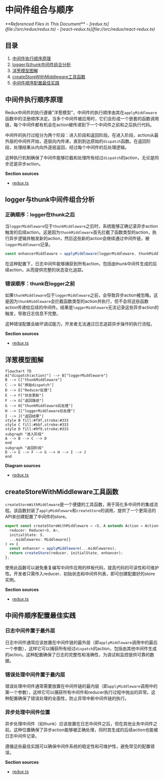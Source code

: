 # 中间件组合与顺序

<cite>
**Referenced Files in This Document**   
- [redux.ts](file://src/redux/redux.ts)
- [react-redux.ts](file://src/redux/react-redux.ts)
</cite>

## 目录
1. [中间件执行顺序原理](#中间件执行顺序原理)
2. [logger与thunk中间件组合分析](#logger与thunk中间件组合分析)
3. [洋葱模型图解](#洋葱模型图解)
4. [createStoreWithMiddleware工具函数](#createstorewithmiddleware工具函数)
5. [中间件顺序配置最佳实践](#中间件顺序配置最佳实践)

## 中间件执行顺序原理

Redux中间件的执行遵循"洋葱模型"，中间件的执行顺序由其在`applyMiddleware`函数中的注册顺序决定。当多个中间件被应用时，它们会形成一个嵌套的函数调用链，每个中间件都有机会在action被传递到下一个中间件之前和之后执行代码。

中间件的执行过程分为两个阶段：进入阶段和返回阶段。在进入阶段，action从最外层的中间件开始，逐层向内传递，直到到达原始的`dispatch`函数。在返回阶段，处理结果从内向外逐层返回，经过每个中间件的后处理逻辑。

这种执行机制确保了中间件能够拦截和处理所有经过`dispatch`的action，无论是同步还是异步action。

**Section sources**
- [redux.ts](file://src/redux/redux.ts#L56-L104)

## logger与thunk中间件组合分析

### 正确顺序：logger在thunk之后

当`loggerMiddleware`位于`thunkMiddleware`之后时，系统能够正确记录异步action触发的后续action。这是因为`thunkMiddleware`首先拦截了函数类型的action，执行异步逻辑并触发新的action，然后这些新的action会继续通过中间件链，被`loggerMiddleware`记录。

```typescript
const enhancerMiddleware = applyMiddleware(loggerMiddleware, thunkMiddleware);
```

在这种配置下，日志中间件能够捕获到所有action，包括由thunk中间件生成的后续action，从而提供完整的状态变化追踪。

### 错误顺序：thunk在logger之前

如果`thunkMiddleware`位于`loggerMiddleware`之前，会导致异步action被忽略。这是因为`thunkMiddleware`会拦截函数类型的action并执行，但不会将这些函数action传递给后续的中间件。结果是`loggerMiddleware`无法记录这些异步action的触发，导致日志信息不完整。

这种错误配置会破坏调试能力，开发者无法通过日志追踪异步操作的执行流程。

**Section sources**
- [redux.ts](file://src/redux/redux.ts#L144-L175)

## 洋葱模型图解

```mermaid
flowchart TD
A["dispatch(action)"] --> B["loggerMiddleware"]
B --> C["thunkMiddleware"]
C --> D["原始dispatch"]
D --> E["Reducer处理"]
E --> F["状态更新"]
F --> G["返回路径"]
G --> H["thunkMiddleware后处理"]
H --> I["loggerMiddleware后处理"]
I --> J["返回结果"]
style B fill:#f9f,stroke:#333
style C fill:#bbf,stroke:#333
style D fill:#9f9,stroke:#333
subgraph "进入阶段"
A --> B --> C --> D
end
subgraph "返回阶段"
D --> E --> F --> G --> H --> I --> J
end
```

**Diagram sources**
- [redux.ts](file://src/redux/redux.ts#L99-L151)

## createStoreWithMiddleware工具函数

`createStoreWithMiddleware`是一个便捷的工具函数，用于简化多中间件的集成流程。该函数封装了`applyMiddleware`和`createStore`的调用，提供了一个更简洁的API来创建配置了中间件的store。

```typescript
export const createStoreWithMiddleware = <S, A extends Action = Action>(
  reducer: Reducer<S, A>,
  initialState: S,
  ...middlewares: Middleware[]
) => {
  const enhancer = applyMiddleware(...middlewares);
  return createStore(reducer, initialState, enhancer);
};
```

使用此函数可以避免重复编写中间件应用的样板代码，提高代码的可读性和可维护性。开发者只需传入reducer、初始状态和中间件列表，即可创建配置好的store实例。

**Section sources**
- [redux.ts](file://src/redux/redux.ts#L144-L151)

## 中间件顺序配置最佳实践

### 日志中间件置于最外层

日志中间件通常应该放置在中间件链的最外层（即`applyMiddleware`调用中的最后一个参数），这样它可以捕获所有经过`dispatch`的action，包括由其他中间件生成的action。这种配置确保了日志的完整性和准确性，为调试和监控提供可靠的数据。

### 错误处理中间件置于最内层

错误处理中间件通常需要放置在中间件链的最内层（即`applyMiddleware`调用中的第一个参数），这样它可以捕获所有中间件和reducer执行过程中抛出的异常。这种配置确保了错误处理的全面性，防止异常中断中间件链的执行。

### 异步处理中间件位置

异步处理中间件（如thunk）应该放置在日志中间件之后，但在其他业务中间件之前。这种位置确保了异步action能够被正确处理，同时其生成的后续action也能被日志中间件记录。

遵循这些最佳实践可以确保中间件系统的稳定性和可维护性，避免常见的配置错误。

**Section sources**
- [redux.ts](file://src/redux/redux.ts#L99-L151)
